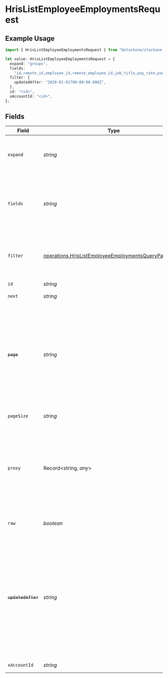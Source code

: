 # HrisListEmployeeEmploymentsRequest

## Example Usage

```typescript
import { HrisListEmployeeEmploymentsRequest } from "@stackone/stackone-client-ts/sdk/models/operations";

let value: HrisListEmployeeEmploymentsRequest = {
  expand: "groups",
  fields:
    "id,remote_id,employee_id,remote_employee_id,job_title,pay_rate,pay_period,pay_frequency,pay_currency,effective_date,employment_type,employment_contract_type,time_worked,created_at,updated_at,start_date,end_date,active,department,team,cost_center,division,job,type,contract_type,manager",
  filter: {
    updatedAfter: "2020-01-01T00:00:00.000Z",
  },
  id: "<id>",
  xAccountId: "<id>",
};
```

## Fields

| Field                                                                                                                                                                                                                                                                                         | Type                                                                                                                                                                                                                                                                                          | Required                                                                                                                                                                                                                                                                                      | Description                                                                                                                                                                                                                                                                                   | Example                                                                                                                                                                                                                                                                                       |
| --------------------------------------------------------------------------------------------------------------------------------------------------------------------------------------------------------------------------------------------------------------------------------------------- | --------------------------------------------------------------------------------------------------------------------------------------------------------------------------------------------------------------------------------------------------------------------------------------------- | --------------------------------------------------------------------------------------------------------------------------------------------------------------------------------------------------------------------------------------------------------------------------------------------- | --------------------------------------------------------------------------------------------------------------------------------------------------------------------------------------------------------------------------------------------------------------------------------------------- | --------------------------------------------------------------------------------------------------------------------------------------------------------------------------------------------------------------------------------------------------------------------------------------------- |
| `expand`                                                                                                                                                                                                                                                                                      | *string*                                                                                                                                                                                                                                                                                      | :heavy_minus_sign:                                                                                                                                                                                                                                                                            | The comma separated list of fields that will be expanded in the response                                                                                                                                                                                                                      | groups                                                                                                                                                                                                                                                                                        |
| `fields`                                                                                                                                                                                                                                                                                      | *string*                                                                                                                                                                                                                                                                                      | :heavy_minus_sign:                                                                                                                                                                                                                                                                            | The comma separated list of fields that will be returned in the response (if empty, all fields are returned)                                                                                                                                                                                  | id,remote_id,employee_id,remote_employee_id,job_title,pay_rate,pay_period,pay_frequency,pay_currency,effective_date,employment_type,employment_contract_type,time_worked,created_at,updated_at,start_date,end_date,active,department,team,cost_center,division,job,type,contract_type,manager |
| `filter`                                                                                                                                                                                                                                                                                      | [operations.HrisListEmployeeEmploymentsQueryParamFilter](../../../sdk/models/operations/hrislistemployeeemploymentsqueryparamfilter.md)                                                                                                                                                       | :heavy_minus_sign:                                                                                                                                                                                                                                                                            | Filter parameters that allow greater customisation of the list response                                                                                                                                                                                                                       |                                                                                                                                                                                                                                                                                               |
| `id`                                                                                                                                                                                                                                                                                          | *string*                                                                                                                                                                                                                                                                                      | :heavy_check_mark:                                                                                                                                                                                                                                                                            | N/A                                                                                                                                                                                                                                                                                           |                                                                                                                                                                                                                                                                                               |
| `next`                                                                                                                                                                                                                                                                                        | *string*                                                                                                                                                                                                                                                                                      | :heavy_minus_sign:                                                                                                                                                                                                                                                                            | The unified cursor                                                                                                                                                                                                                                                                            |                                                                                                                                                                                                                                                                                               |
| ~~`page`~~                                                                                                                                                                                                                                                                                    | *string*                                                                                                                                                                                                                                                                                      | :heavy_minus_sign:                                                                                                                                                                                                                                                                            | : warning: ** DEPRECATED **: This will be removed in a future release, please migrate away from it as soon as possible.<br/><br/>The page number of the results to fetch                                                                                                                      |                                                                                                                                                                                                                                                                                               |
| `pageSize`                                                                                                                                                                                                                                                                                    | *string*                                                                                                                                                                                                                                                                                      | :heavy_minus_sign:                                                                                                                                                                                                                                                                            | The number of results per page                                                                                                                                                                                                                                                                |                                                                                                                                                                                                                                                                                               |
| `proxy`                                                                                                                                                                                                                                                                                       | Record<string, *any*>                                                                                                                                                                                                                                                                         | :heavy_minus_sign:                                                                                                                                                                                                                                                                            | Query parameters that can be used to pass through parameters to the underlying provider request by surrounding them with 'proxy' key                                                                                                                                                          |                                                                                                                                                                                                                                                                                               |
| `raw`                                                                                                                                                                                                                                                                                         | *boolean*                                                                                                                                                                                                                                                                                     | :heavy_minus_sign:                                                                                                                                                                                                                                                                            | Indicates that the raw request result is returned                                                                                                                                                                                                                                             |                                                                                                                                                                                                                                                                                               |
| ~~`updatedAfter`~~                                                                                                                                                                                                                                                                            | *string*                                                                                                                                                                                                                                                                                      | :heavy_minus_sign:                                                                                                                                                                                                                                                                            | : warning: ** DEPRECATED **: This will be removed in a future release, please migrate away from it as soon as possible.<br/><br/>Use a string with a date to only select results updated after that given date                                                                                | 2020-01-01T00:00:00.000Z                                                                                                                                                                                                                                                                      |
| `xAccountId`                                                                                                                                                                                                                                                                                  | *string*                                                                                                                                                                                                                                                                                      | :heavy_check_mark:                                                                                                                                                                                                                                                                            | The account identifier                                                                                                                                                                                                                                                                        |                                                                                                                                                                                                                                                                                               |